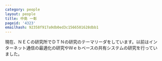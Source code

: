 ```yaml
---
category: people
layout: people
title: 中島 一彰
pageid: '4323'
emailhash: 92358f917a9db0ed3c1566501628dbb1
---
```

現在、ＮＥＣの研究所でＤＴＮの研究のテーマリーダをしています。以前はインターネット通信の最適化の研究やＷｅｂベースの共有システムの研究を行っていました。